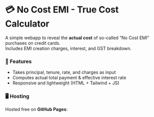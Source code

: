 # 💳 No Cost EMI - True Cost Calculator

A simple webapp to reveal the **actual cost** of so-called “No Cost EMI” purchases on credit cards.  
Includes EMI creation charges, interest, and GST breakdown.

### 🚀 Features
- Takes principal, tenure, rate, and charges as input  
- Computes actual total payment & effective interest rate  
- Responsive and lightweight (HTML + Tailwind + JS)

### 🖥️ Hosting
Hosted free on **GitHub Pages**:
